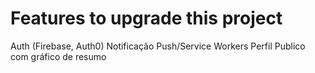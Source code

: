 # Features to upgrade this project
Auth (Firebase, Auth0)
Notificação Push/Service Workers
Perfil Publico com gráfico de resumo